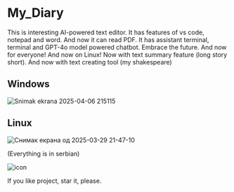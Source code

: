 # My_Diary
This is interesting AI-powered text editor. It has features of vs code, notepad and word. And now it can read PDF. It has assistant terminal, terminal and GPT-4o model powered chatbot. Embrace the future. And now for everyone! And now on Linux! Now with text summary feature (long story short). And now with text creating tool (my shakespeare)

## Windows

![Snimak ekrana 2025-04-06 215115](https://github.com/user-attachments/assets/dbc65cce-68df-403d-9b2d-671b7505649e)


## Linux

![Снимак екрана од 2025-03-29 21-47-10](https://github.com/user-attachments/assets/55145863-b71e-4e9b-a69c-fc78d413a8eb)


(Everything is in serbian)

![icon](https://github.com/Anonymous6598/My_Diary/assets/121385046/9d438e37-8822-4608-8458-df8b9f93b4bd)

If you like project, star it, please.
